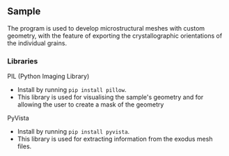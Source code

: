 ## Sample

The program is used to develop microstructural meshes with custom geometry, with the feature of exporting the crystallographic orientations of the individual grains.

### Libraries

PIL (Python Imaging Library)
* Install by running `pip install pillow`.
* This library is used for visualising the sample's geometry and for allowing the user to create a mask of the geometry

PyVista
* Install by running `pip install pyvista`.
* This library is used for extracting information from the exodus mesh files.